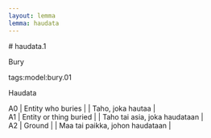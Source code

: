 ```yaml
---
layout: lemma
lemma: haudata
---
```


<div class="sense">
# <span class="sensename">haudata.1</span>

<span class="description">Bury</span>

tags:model:bury.01

<span class="description">Haudata</span>

A0 | Entity who buries |   | Taho, joka hautaa |  
A1 | Entity or thing buried |   | Taho tai asia, joka haudataan |  
A2 | Ground |   | Maa tai paikka, johon haudataan |  

</div>

